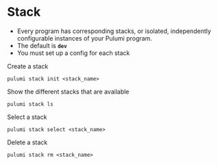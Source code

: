 # Stack
* Every program has corresponding stacks, or isolated, independently configurable instances of your Pulumi program.
* The default is **``dev``**
* You must set up a config for each stack

Create a stack
```
pulumi stack init <stack_name>
```
Show the different stacks that are available
```
pulumi stack ls
```

Select a stack
```
pulumi stack select <stack_name>
```

Delete a stack
```
pulumi stack rm <stack_name>
```